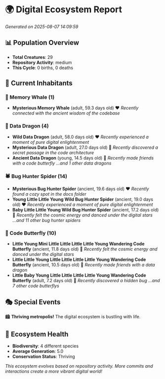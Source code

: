 # 🌍 Digital Ecosystem Report
*Generated on 2025-08-07 14:09:59*

## 📊 Population Overview
- **Total Creatures**: 29
- **Repository Activity**: medium
- **This Cycle**: 0 births, 0 deaths

## 👥 Current Inhabitants

### 🐋 Memory Whale (1)
- **Mysterious Memory Whale** (adult, 59.3 days old) ❤️
  *Recently connected with the ancient wisdom of the codebase*

### 🐉 Data Dragon (4)
- **Wild Data Dragon** (adult, 58.0 days old) ❤️
  *Recently experienced a moment of pure digital enlightenment*
- **Mysterious Data Dragon** (adult, 27.0 days old) 💚
  *Recently discovered a secret passage in the code architecture*
- **Ancient Data Dragon** (young, 14.5 days old) 💚
  *Recently made friends with a code butterfly*
  *...and 1 other data dragons*

### 🕷️ Bug Hunter Spider (14)
- **Mysterious Bug Hunter Spider** (ancient, 19.6 days old) ❤️
  *Recently found a cozy spot in the docs folder*
- **Young Little Little Young Wild Bug Hunter Spider** (ancient, 19.0 days old) ❤️
  *Recently experienced a moment of pure digital enlightenment*
- **Baby Little Little Young Wild Bug Hunter Spider** (ancient, 17.2 days old) 💛
  *Recently felt the cosmic energy and danced under the digital stars*
  *...and 11 other bug hunter spiders*

### 🦋 Code Butterfly (10)
- **Little Young Mini Little Little Little Little Young Wandering Code Butterfly** (ancient, 11.8 days old) 💛
  *Recently felt the cosmic energy and danced under the digital stars*
- **Little Little Young Little Little Little Little Young Wandering Code Butterfly** (ancient, 10.5 days old) 💛
  *Recently made friends with a data dragon*
- **Little Baby Young Little Little Little Little Young Wandering Code Butterfly** (adult, 7.2 days old) 💚
  *Recently discovered a hidden bug*
  *...and 7 other code butterflys*

## 🎭 Special Events

🏙️ **Thriving metropolis!** The digital ecosystem is bustling with life.

## 🔬 Ecosystem Health
- **Biodiversity**: 4 different species
- **Average Generation**: 5.0
- **Conservation Status**: Thriving

*This ecosystem evolves based on repository activity. More commits and interactions create a more vibrant digital world!*